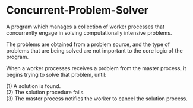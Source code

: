 # Concurrent-Problem-Solver

A program which manages a collection of worker processes that concurrently engage in solving computationally intensive problems.

The problems are obtained from a problem source, and the type of problems that are being solved are not important to the core logic of the program.

When a worker processes receives a problem from the master process, it begins trying to solve that problem, until:

(1) A solution is found.\
(2) The solution procedure fails.\
(3) The master process notifies the worker to cancel the solution process.

